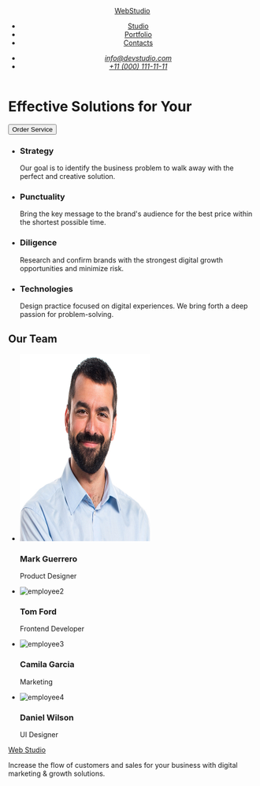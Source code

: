 <!DOCTYPE html>
<html lang="en">
  <head>
    <title>WebStudio</title>
  </head>
  <body>
    <header>
      <nav>
        <a href="/index.html">WebStudio</a>
        <ul>
          <li><a href="">Studio</a></li>
          <li><a href="">Portfolio</a></li>
          <li><a href="">Contacts</a></li>
        </ul>
        <address>
          <ul>
            <li><a href="mailto:info@devstudio.com">info@devstudio.com</a></li>
            <li><a href="tel:+110001111111">+11 (000) 111-11-11</a></li>
          </ul>
        </address>
      </nav>
    </header>
    <main>
      <h1>Effective Solutions for Your</h1>
      <button type="button">Order Service</button>
      <ul>
        <li>
          <h3>Strategy</h3>
          <p>
            Our goal is to identify the business problem to walk away with the
            perfect and creative solution.
          </p>
        </li>
        <li>
          <h3>Punctuality</h3>
          <p>
            Bring the key message to the brand's audience for the best price
            within the shortest possible time.
          </p>
        </li>
        <li>
          <h3>Diligence</h3>
          <p>
            Research and confirm brands with the strongest digital growth
            opportunities and minimize risk.
          </p>
        </li>
        <li>
          <h3>Technologies</h3>
          <p>
            Design practice focused on digital experiences. We bring forth a
            deep passion for problem-solving.
          </p>
        </li>
      </ul>
      <h2>Our Team</h2>
      <ul>
        <li>
          <img
            src="img.jpg"
            width="264"
            height="380"
            alt="employee1"
          />
          <h3>Mark Guerrero</h3>
          <p>Product Designer</p>
        </li>
        <li>
          <img
            src="images.jpg/img@2x.jpg"
            width="264"
            height="380"
            alt="employee2"
          />
          <h3>Tom Ford</h3>
          <p>Frontend Developer</p>
        </li>
        <li>
          <img
            src="images.jpg/img(1).jpg"
            width="264"
            height="380"
            alt="employee3"
          />
          <h3>Camila Garcia</h3>
          <p>Marketing</p>
        </li>
        <li>
          <img
            src="images.jpg/img(2).jpg"
            width="264"
            height="380"
            alt="employee4"
          />
          <h3>Daniel Wilson</h3>
          <p>UI Designer</p>
        </li>
      </ul>
    </main>
    <footer>
      <a href="./index.html">Web Studio</a>
      <p>
        Increase the flow of customers and sales for your business with digital
        marketing & growth solutions.
      </p>
    </footer>

  </body>
</html>
